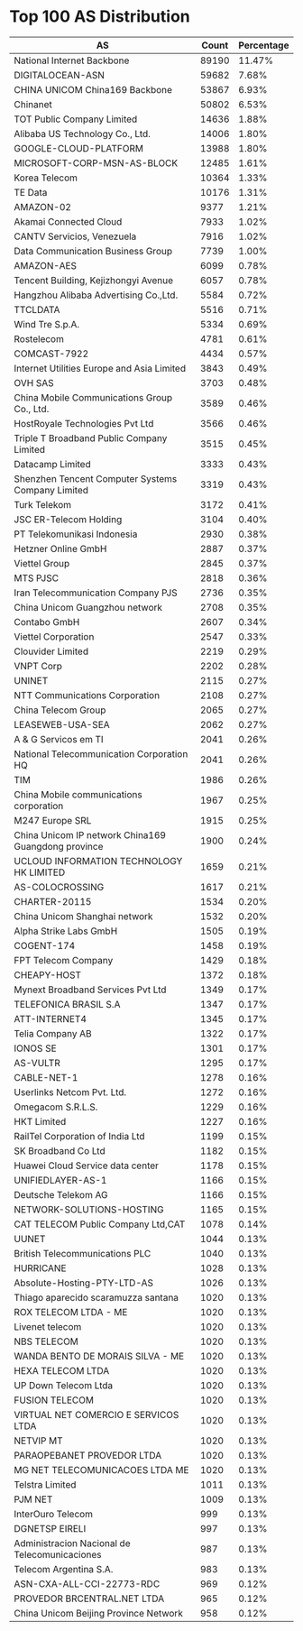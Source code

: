 # Top 100 AS Distribution
| AS | Count | Percentage |
|----|----|----|
| National Internet Backbone | 89190 | 11.47% |
| DIGITALOCEAN-ASN | 59682 | 7.68% |
| CHINA UNICOM China169 Backbone | 53867 | 6.93% |
| Chinanet | 50802 | 6.53% |
| TOT Public Company Limited | 14636 | 1.88% |
| Alibaba US Technology Co., Ltd. | 14006 | 1.80% |
| GOOGLE-CLOUD-PLATFORM | 13988 | 1.80% |
| MICROSOFT-CORP-MSN-AS-BLOCK | 12485 | 1.61% |
| Korea Telecom | 10364 | 1.33% |
| TE Data | 10176 | 1.31% |
| AMAZON-02 | 9377 | 1.21% |
| Akamai Connected Cloud | 7933 | 1.02% |
| CANTV Servicios, Venezuela | 7916 | 1.02% |
| Data Communication Business Group | 7739 | 1.00% |
| AMAZON-AES | 6099 | 0.78% |
| Tencent Building, Kejizhongyi Avenue | 6057 | 0.78% |
| Hangzhou Alibaba Advertising Co.,Ltd. | 5584 | 0.72% |
| TTCLDATA | 5516 | 0.71% |
| Wind Tre S.p.A. | 5334 | 0.69% |
| Rostelecom | 4781 | 0.61% |
| COMCAST-7922 | 4434 | 0.57% |
| Internet Utilities Europe and Asia Limited | 3843 | 0.49% |
| OVH SAS | 3703 | 0.48% |
| China Mobile Communications Group Co., Ltd. | 3589 | 0.46% |
| HostRoyale Technologies Pvt Ltd | 3566 | 0.46% |
| Triple T Broadband Public Company Limited | 3515 | 0.45% |
| Datacamp Limited | 3333 | 0.43% |
| Shenzhen Tencent Computer Systems Company Limited | 3319 | 0.43% |
| Turk Telekom | 3172 | 0.41% |
| JSC ER-Telecom Holding | 3104 | 0.40% |
| PT Telekomunikasi Indonesia | 2930 | 0.38% |
| Hetzner Online GmbH | 2887 | 0.37% |
| Viettel Group | 2845 | 0.37% |
| MTS PJSC | 2818 | 0.36% |
| Iran Telecommunication Company PJS | 2736 | 0.35% |
| China Unicom Guangzhou network | 2708 | 0.35% |
| Contabo GmbH | 2607 | 0.34% |
| Viettel Corporation | 2547 | 0.33% |
| Clouvider Limited | 2219 | 0.29% |
| VNPT Corp | 2202 | 0.28% |
| UNINET | 2115 | 0.27% |
| NTT Communications Corporation | 2108 | 0.27% |
| China Telecom Group | 2065 | 0.27% |
| LEASEWEB-USA-SEA | 2062 | 0.27% |
| A & G Servicos em TI | 2041 | 0.26% |
| National Telecommunication Corporation HQ | 2041 | 0.26% |
| TIM | 1986 | 0.26% |
| China Mobile communications corporation | 1967 | 0.25% |
| M247 Europe SRL | 1915 | 0.25% |
| China Unicom IP network China169 Guangdong province | 1900 | 0.24% |
| UCLOUD INFORMATION TECHNOLOGY HK LIMITED | 1659 | 0.21% |
| AS-COLOCROSSING | 1617 | 0.21% |
| CHARTER-20115 | 1534 | 0.20% |
| China Unicom Shanghai network | 1532 | 0.20% |
| Alpha Strike Labs GmbH | 1505 | 0.19% |
| COGENT-174 | 1458 | 0.19% |
| FPT Telecom Company | 1429 | 0.18% |
| CHEAPY-HOST | 1372 | 0.18% |
| Mynext Broadband Services Pvt Ltd | 1349 | 0.17% |
| TELEFONICA BRASIL S.A | 1347 | 0.17% |
| ATT-INTERNET4 | 1345 | 0.17% |
| Telia Company AB | 1322 | 0.17% |
| IONOS SE | 1301 | 0.17% |
| AS-VULTR | 1295 | 0.17% |
| CABLE-NET-1 | 1278 | 0.16% |
| Userlinks Netcom Pvt. Ltd. | 1272 | 0.16% |
| Omegacom S.R.L.S. | 1229 | 0.16% |
| HKT Limited | 1227 | 0.16% |
| RailTel Corporation of India Ltd | 1199 | 0.15% |
| SK Broadband Co Ltd | 1182 | 0.15% |
| Huawei Cloud Service data center | 1178 | 0.15% |
| UNIFIEDLAYER-AS-1 | 1166 | 0.15% |
| Deutsche Telekom AG | 1166 | 0.15% |
| NETWORK-SOLUTIONS-HOSTING | 1165 | 0.15% |
| CAT TELECOM Public Company Ltd,CAT | 1078 | 0.14% |
| UUNET | 1044 | 0.13% |
| British Telecommunications PLC | 1040 | 0.13% |
| HURRICANE | 1028 | 0.13% |
| Absolute-Hosting-PTY-LTD-AS | 1026 | 0.13% |
| Thiago aparecido scaramuzza santana | 1020 | 0.13% |
| ROX TELECOM LTDA - ME | 1020 | 0.13% |
| Livenet telecom | 1020 | 0.13% |
| NBS TELECOM | 1020 | 0.13% |
| WANDA BENTO DE MORAIS SILVA - ME | 1020 | 0.13% |
| HEXA TELECOM LTDA | 1020 | 0.13% |
| UP Down Telecom Ltda | 1020 | 0.13% |
| FUSION TELECOM | 1020 | 0.13% |
| VIRTUAL NET COMERCIO E SERVICOS LTDA | 1020 | 0.13% |
| NETVIP MT | 1020 | 0.13% |
| PARAOPEBANET PROVEDOR LTDA | 1020 | 0.13% |
| MG NET TELECOMUNICACOES LTDA ME | 1020 | 0.13% |
| Telstra Limited | 1011 | 0.13% |
| PJM NET | 1009 | 0.13% |
| InterOuro Telecom | 999 | 0.13% |
| DGNETSP EIRELI | 997 | 0.13% |
| Administracion Nacional de Telecomunicaciones | 987 | 0.13% |
| Telecom Argentina S.A. | 983 | 0.13% |
| ASN-CXA-ALL-CCI-22773-RDC | 969 | 0.12% |
| PROVEDOR BRCENTRAL.NET LTDA | 965 | 0.12% |
| China Unicom Beijing Province Network | 958 | 0.12% |
